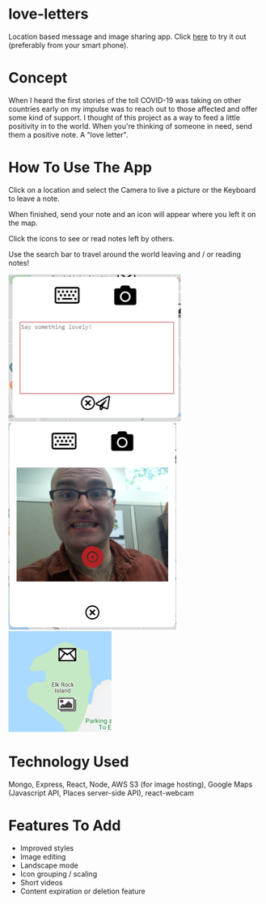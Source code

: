 # love-letters
Location based message and image sharing app. Click [here](https://love-letters-gfh.herokuapp.com/) to try it out (preferably from your smart phone).

# Concept

When I heard the first stories of the toll COVID-19 was taking on other countries early on my impulse was to reach out to those affected and offer some kind of support. I thought of this project as a way to feed a little positivity in to the world. When you're thinking of someone in need, send them a positive note. A "love letter". 

# How To Use The App

Click on a location and select the Camera to live a picture or the Keyboard to leave a note. 

When finished, send your note and an icon will appear where you left it on the map. 

Click the icons to see or read notes left by others. 

Use the search bar to travel around the world leaving and / or reading notes! 

![Text letter](/client/src/images/readme/text.png)
![Photo letter](/client/src/images/readme/capture.png)
![Elk Rock](/client/src/images/readme/sample.png)

# Technology Used

Mongo, Express, React, Node, AWS S3 (for image hosting), Google Maps (Javascript API, Places server-side API), react-webcam

# Features To Add
* Improved styles
* Image editing
* Landscape mode
* Icon grouping / scaling 
* Short videos
* Content expiration or deletion feature 

